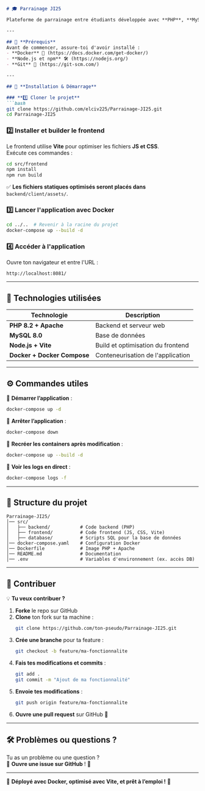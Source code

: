 ```md
# 🎓 Parrainage JI25

Plateforme de parrainage entre étudiants développée avec **PHP**, **MySQL** et un **frontend optimisé avec Vite**.

---

## 📌 **Prérequis**
Avant de commencer, assure-toi d'avoir installé :
- **Docker** 🐳 (https://docs.docker.com/get-docker/)
- **Node.js et npm** 🛠️ (https://nodejs.org/)
- **Git** 📂 (https://git-scm.com/)

---

## 🚀 **Installation & Démarrage**

### **1️⃣ Cloner le projet**
```bash
git clone https://github.com/elciv225/Parrainage-JI25.git
cd Parrainage-JI25
```

### **2️⃣ Installer et builder le frontend**
Le frontend utilise **Vite** pour optimiser les fichiers **JS et CSS**.  
Exécute ces commandes :
```bash
cd src/frontend
npm install
npm run build
```

✅ **Les fichiers statiques optimisés seront placés dans** `backend/client/assets/`.

### **3️⃣ Lancer l'application avec Docker**
```bash
cd ../..  # Revenir à la racine du projet
docker-compose up --build -d
```

### **4️⃣ Accéder à l'application**
Ouvre ton navigateur et entre l'URL :
```bash
http://localhost:8081/
```

---

## 🎯 **Technologies utilisées**
| Technologie | Description |
|------------|------------|
| **PHP 8.2 + Apache** | Backend et serveur web |
| **MySQL 8.0** | Base de données |
| **Node.js + Vite** | Build et optimisation du frontend |
| **Docker + Docker Compose** | Conteneurisation de l'application |

---

## ⚙️ **Commandes utiles**
📌 **Démarrer l’application** :
```bash
docker-compose up -d
```

📌 **Arrêter l’application** :
```bash
docker-compose down
```

📌 **Recréer les containers après modification** :
```bash
docker-compose up --build -d
```

📌 **Voir les logs en direct** :
```bash
docker-compose logs -f
```

---

## 📂 **Structure du projet**
```
Parrainage-JI25/
│── src/
│   ├── backend/           # Code backend (PHP)
│   ├── frontend/          # Code frontend (JS, CSS, Vite)
│   ├── database/          # Scripts SQL pour la base de données
│── docker-compose.yaml    # Configuration Docker
│── Dockerfile             # Image PHP + Apache
│── README.md              # Documentation
│── .env                   # Variables d'environnement (ex. accès DB)
```

---

## 📌 **Contribuer**
💡 **Tu veux contribuer ?**
1. **Forke** le repo sur GitHub
2. **Clone** ton fork sur ta machine :
   ```bash
   git clone https://github.com/ton-pseudo/Parrainage-JI25.git
   ```
3. **Crée une branche** pour ta feature :
   ```bash
   git checkout -b feature/ma-fonctionnalite
   ```
4. **Fais tes modifications et commits** :
   ```bash
   git add .
   git commit -m "Ajout de ma fonctionnalité"
   ```
5. **Envoie tes modifications** :
   ```bash
   git push origin feature/ma-fonctionnalite
   ```
6. **Ouvre une pull request** sur GitHub 🚀

---

## 🛠️ **Problèmes ou questions ?**
Tu as un problème ou une question ?  
🔹 **Ouvre une issue sur GitHub** ! 📩

---

🚀 **Déployé avec Docker, optimisé avec Vite, et prêt à l’emploi !** 🎉
```